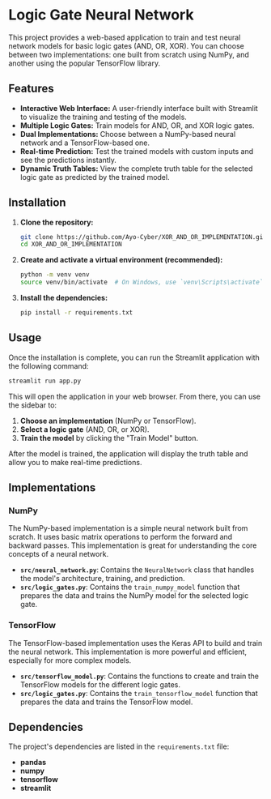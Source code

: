 # Logic Gate Neural Network

This project provides a web-based application to train and test neural network models for basic logic gates (AND, OR, XOR). You can choose between two implementations: one built from scratch using NumPy, and another using the popular TensorFlow library.

## Features

- **Interactive Web Interface:** A user-friendly interface built with Streamlit to visualize the training and testing of the models.
- **Multiple Logic Gates:** Train models for AND, OR, and XOR logic gates.
- **Dual Implementations:** Choose between a NumPy-based neural network and a TensorFlow-based one.
- **Real-time Prediction:** Test the trained models with custom inputs and see the predictions instantly.
- **Dynamic Truth Tables:** View the complete truth table for the selected logic gate as predicted by the trained model.

## Installation

1. **Clone the repository:**
   ```bash
   git clone https://github.com/Ayo-Cyber/XOR_AND_OR_IMPLEMENTATION.git
   cd XOR_AND_OR_IMPLEMENTATION
   ```

2. **Create and activate a virtual environment (recommended):**
   ```bash
   python -m venv venv
   source venv/bin/activate  # On Windows, use `venv\Scripts\activate`
   ```

3. **Install the dependencies:**
   ```bash
   pip install -r requirements.txt
   ```

## Usage

Once the installation is complete, you can run the Streamlit application with the following command:

```bash
streamlit run app.py
```

This will open the application in your web browser. From there, you can use the sidebar to:

1. **Choose an implementation** (NumPy or TensorFlow).
2. **Select a logic gate** (AND, OR, or XOR).
3. **Train the model** by clicking the "Train Model" button.

After the model is trained, the application will display the truth table and allow you to make real-time predictions.

## Implementations

### NumPy

The NumPy-based implementation is a simple neural network built from scratch. It uses basic matrix operations to perform the forward and backward passes. This implementation is great for understanding the core concepts of a neural network.

- **`src/neural_network.py`**: Contains the `NeuralNetwork` class that handles the model's architecture, training, and prediction.
- **`src/logic_gates.py`**: Contains the `train_numpy_model` function that prepares the data and trains the NumPy model for the selected logic gate.

### TensorFlow

The TensorFlow-based implementation uses the Keras API to build and train the neural network. This implementation is more powerful and efficient, especially for more complex models.

- **`src/tensorflow_model.py`**: Contains the functions to create and train the TensorFlow models for the different logic gates.
- **`src/logic_gates.py`**: Contains the `train_tensorflow_model` function that prepares the data and trains the TensorFlow model.

## Dependencies

The project's dependencies are listed in the `requirements.txt` file:

- **pandas**
- **numpy**
- **tensorflow**
- **streamlit**